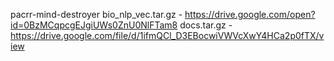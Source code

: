 pacrr-mind-destroyer
bio_nlp_vec.tar.gz - https://drive.google.com/open?id=0BzMCqpcgEJgiUWs0ZnU0NlFTam8
docs.tar.gz - https://drive.google.com/file/d/1ifmQCl_D3EBocwiVWVcXwY4HCa2p0fTX/view

